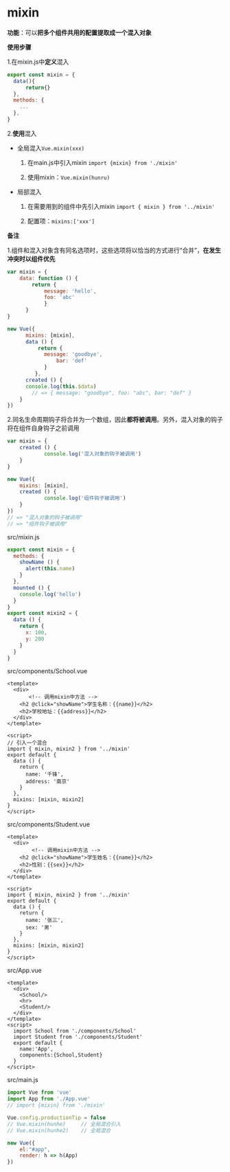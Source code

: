# mixin



**功能**：可以**把多个组件共用的配置提取成一个混入对象**

**使用步骤**

1.在mixin.js中**定义**混入

```js
export const mixin = {
  data(){
      return{}
  },
  methods: {
	...
  },
}
```

2.**使用**混入

- 全局混入`Vue.mixin(xxx)`
  1. 在main.js中引入mixin   `import {mixin} from './mixin'`

  1. 使用mixin：`Vue.mixin(hunru)`


- 局部混入
  1. 在需要用到的组件中先引入mixin  `import { mixin } from '../mixin'`

  1. 配置项：`mixins:['xxx']`



**备注**

1.组件和混入对象含有同名选项时，这些选项将以恰当的方式进行“合并”，**在发生冲突时以组件优先**

```js
var mixin = {
    data: function () {
    	return {
    	    message: 'hello',
            foo: 'abc'
    	    }
      }
}

new Vue({
      mixins: [mixin],
      data () {
          return {
      		message: 'goodbye',
            	bar: 'def'
    	    }
         },
      created () {
      console.log(this.$data)
    	// => { message: "goodbye", foo: "abc", bar: "def" }
  	}
})
```

2.同名生命周期钩子将合并为一个数组，因此**都将被调用**。另外，混入对象的钩子将在组件自身钩子之前调用

```js
var mixin = {
  	created () {
    	    console.log('混入对象的钩子被调用')
  	}
}

new Vue({
  	mixins: [mixin],
  	created () {
    	    console.log('组件钩子被调用')
  	}
})
// => "混入对象的钩子被调用"
// => "组件钩子被调用"
```

src/mixin.js

```js
export const mixin = {
  methods: {
    showName () {
      alert(this.name)
    }
  },
  mounted () {
    console.log('hello')
  }
}
export const mixin2 = {
  data () {
    return {
      x: 100,
      y: 200
    }
  }
}

```

src/components/School.vue

```vue
<template>
  <div>
       <!-- 调用mixin中方法 -->
    <h2 @click="showName">学生名称：{{name}}</h2>
    <h2>学校地址：{{address}}</h2>
  </div>
</template>

<script>
// 引入一个混合
import { mixin, mixin2 } from '../mixin'
export default {
  data () {
    return {
      name: '千锋',
      address: '南京'
    }
  },
  mixins: [mixin, mixin2]
}
</script>

```

src/components/Student.vue

```vue
<template>
  <div>
        <!-- 调用mixin中方法 -->
    <h2 @click="showName">学生姓名：{{name}}</h2>
    <h2>性别：{{sex}}</h2>
  </div>
</template>

<script>
import { mixin, mixin2 } from '../mixin'
export default {
  data () {
    return {
      name: '张三',
      sex: '男'
    }
  },
  mixins: [mixin, mixin2]
}
</script>

```

src/App.vue

```vue
<template>
  <div>
    <School/>
    <hr>
    <Student/>
  </div>
</template>
<script>
  import School from './components/School'
  import Student from './components/Student'
  export default {
    name:'App',
    components:{School,Student}
  }
</script>
```

src/main.js

```js
import Vue from 'vue'
import App from './App.vue'
// import {mixin} from './mixin'

Vue.config.productionTip = false
// Vue.mixin(hunhe)		// 全局混合引入
// Vue.mixin(hunhe2)	// 全局混合

new Vue({
    el:"#app",
    render: h => h(App)
})
```

